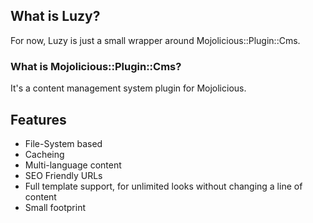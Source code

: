 ## What is Luzy?

For now, Luzy is just a small wrapper around Mojolicious::Plugin::Cms.

### What is Mojolicious::Plugin::Cms?

It's a content management system plugin for Mojolicious.

## Features

* File-System based
* Cacheing
* Multi-language content
* SEO Friendly URLs
* Full template support, for unlimited looks without changing a line of content
* Small footprint